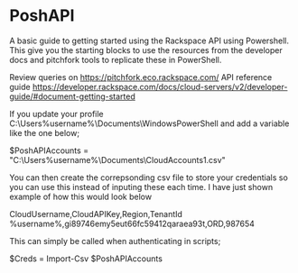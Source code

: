# PoshAPI
A basic guide to getting started using the Rackspace API using Powershell.   This give you the starting blocks to use the resources from the developer docs and pitchfork tools to replicate these in PowerShell. 


Review queries on https://pitchfork.eco.rackspace.com/
API reference guide https://developer.rackspace.com/docs/cloud-servers/v2/developer-guide/#document-getting-started

If you update your profile C:\Users\%username%\Documents\WindowsPowerShell and add a variable like the one below;

$PoshAPIAccounts = "C:\Users\%username%\Documents\CloudAccounts1.csv"



You can then create the correpsonding csv file to store your credentials so you can use this instead of inputing these each time. I have just shown example of how this would look below

CloudUsername,CloudAPIKey,Region,TenantId
%username%,gi89746emy5eut66fc59412qaraea93t,ORD,987654

This can simply be called when authenticating in scripts;

$Creds = Import-Csv $PoshAPIAccounts
